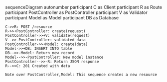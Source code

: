 sequenceDiagram
    autonumber
    participant C as Client
    participant R as Route
    participant PostController as PostController
    participant V as Validator
    participant Model as Model
    participant DB as Database
    
    C->>R: POST /resource
    R->>+PostController: create(request)
    PostController->>+V: validate(request)
    V-->>-PostController: validated data
    PostController->>+Model: create(data)
    Model->>+DB: INSERT INTO table
    DB-->>-Model: Return new record
    Model-->>-PostController: New model instance
    PostController-->>-R: Return JSON response
    R-->>C: 201 Created with data
    
    Note over PostController,Model: This sequence creates a new resource
  